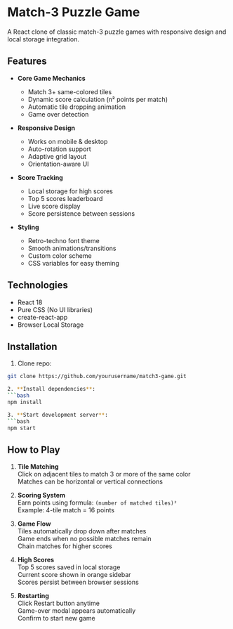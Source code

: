 # Match-3 Puzzle Game

A React clone of classic match-3 puzzle games with responsive design and local storage integration.

## Features

- **Core Game Mechanics**

  - Match 3+ same-colored tiles
  - Dynamic score calculation (n² points per match)
  - Automatic tile dropping animation
  - Game over detection

- **Responsive Design**

  - Works on mobile & desktop
  - Auto-rotation support
  - Adaptive grid layout
  - Orientation-aware UI

- **Score Tracking**

  - Local storage for high scores
  - Top 5 scores leaderboard
  - Live score display
  - Score persistence between sessions

- **Styling**
  - Retro-techno font theme
  - Smooth animations/transitions
  - Custom color scheme
  - CSS variables for easy theming

## Technologies

- React 18
- Pure CSS (No UI libraries)
- create-react-app
- Browser Local Storage

## Installation

1. Clone repo:

````bash
git clone https://github.com/yourusername/match3-game.git

2. **Install dependencies**:
```bash
npm install

3. **Start development server**:
```bash
npm start
````

## How to Play

1. **Tile Matching**  
   Click on adjacent tiles to match 3 or more of the same color  
   Matches can be horizontal or vertical connections

2. **Scoring System**  
   Earn points using formula: `(number of matched tiles)²`  
   Example: 4-tile match = 16 points

3. **Game Flow**  
   Tiles automatically drop down after matches  
   Game ends when no possible matches remain  
   Chain matches for higher scores

4. **High Scores**  
   Top 5 scores saved in local storage  
   Current score shown in orange sidebar  
   Scores persist between browser sessions

5. **Restarting**  
   Click Restart button anytime  
   Game-over modal appears automatically  
   Confirm to start new game
